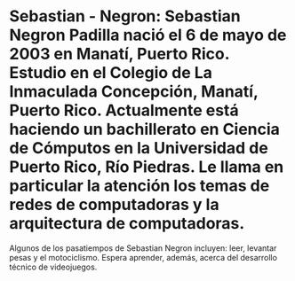 # Sebastian - Negron: Sebastian Negron Padilla nació el 6 de mayo de 2003 en Manatí, Puerto Rico. Estudio en el Colegio de La Inmaculada Concepción, Manatí, Puerto Rico. Actualmente está haciendo un bachillerato en Ciencia de Cómputos en la Universidad de Puerto Rico, Río Piedras. Le llama en particular la atención los temas de redes de computadoras y la arquitectura de computadoras.
Algunos de los pasatiempos de Sebastian Negron incluyen: leer, levantar pesas y el motociclismo. Espera aprender, además, acerca del desarrollo técnico de videojuegos.

